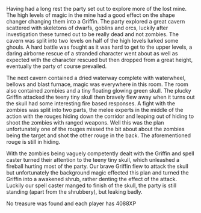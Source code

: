 Having had a long rest the party set out to explore more of the lost mine.  The high levels of magic in the mine had a good effect on the shape changer changing them into a Griffin.  The party explored a great cavern scattered with skeletons of dwarfs, goblins and orcs, luckily after investigation these turned out to be really dead and not zombies.    The cavern was split into two levels on half of the high levels lurked some ghouls.   A hard battle was fought as it was hard to get to the upper levels, a daring airborne rescue of a stranded character went about as well as expected with the character rescued but then dropped from a great height, eventually the party of course prevailed.

The next cavern contained a dried waterway complete with waterwheel, bellows and blast furnace, magic was everywhere in this room.  The room also contained zombies and a tiny floating glowing green skull.    The plucky Griffin attacked the teeny tiny skull then bravely flew away when it turns out the skull had some interesting fire based responses.  A fight with the zombies was split into two parts,  the melee experts in the middle of the action with the rouges hiding down the corridor and leaping out of hiding to shoot the zombies with ranged weapons.   Well this was the plan unfortunately one of the rouges missed the bit about about the zombies being the target and shot the other rouge in the back.  The aforementioned rouge is still in hiding.

With the zombies being vaguely competently dealt with the Griffin and spell caster turned their attention to the teeny tiny skull, which unleashed a fireball hurting most of the party.    Our brave Griffin flew to attack the skull but unfortunately the background magic effected this plan and turned the Griffin into a awakened shrub, rather denting the effect of the attack.   Luckily our spell caster manged to finish of the skull, the party is still standing (apart from the shrubbery), but leaking badly.

No treasure was found and each player has 4088XP